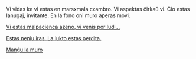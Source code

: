 Vi vidas ke vi estas en marsxmala cxambro.
Vi aspektas ĉirkaŭ vi. Ĉio estas lanugaj, invitante. En la fono oni muro aperas movi.

[Vi estas malpacienca azeno, vi venis por ludi...](malpacienca/malpacienca.md)

[Estas neniu iras. La lukto estas perdita.](lukto/perdita.md)

[Manĝu la muro](manga/manga-la-muro.md)
